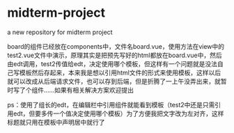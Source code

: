 # midterm-project
a new repository for midterm project

board的组件已经放在components中，文件名board.vue，使用方法在view中的test2.vue文件中演示，原理其实是把预先写好的html都放在board.vue中，然后由edt调用，test2传值给edt，决定使用哪个模板，但这样有一个问题就是没法自己写模板然后存起来，本来我是想以引用html文件的形式来使用模板，这样以后就可以改成从后端请求文件，也可以存到后端，但是折腾了一上午没弄出来，就暂时写了个组件……如果有相关解决方案欢迎提出

ps：使用了组长的edt，在编辑栏中引用组件就能看到模板（test2中还是只需引用edt，但要多传一个值决定使用哪个模板）为了方便我把文字改为左对齐，这样标题就只用在模板中声明居中就行了